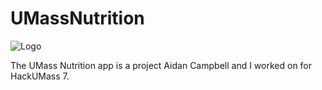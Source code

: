 # UMassNutrition

![Logo](https://github.com/Hamza-Shahzad/UMassNutrition/logo.png)

The UMass Nutrition app is a project Aidan Campbell and I worked on for HackUMass 7. 

